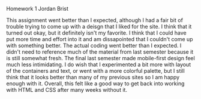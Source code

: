 Homework 1
Jordan Brist

This assignment went better than I expected, although I had a fair bit of trouble trying to come up with a deisgn that I liked for the site. I think that it turned out okay, but it definitely isn't my favorite. I think that I could have put more time and effort into it and am dissapointed that I couldn't come up with something better. The actual coding went better than I expected. I didn't need to reference much of the material from last semester because it is still somewhat fresh. The final last semester made mobile-first design feel much less intimidating. I do wish that I experimented a bit more with layout of the containers and text, or went with a more colorful palette, but I still think that it looks better than many of my previous sites so I am happy enough with it. Overall, this felt like a good way to get back into working with HTML and CSS after many weeks without it.

